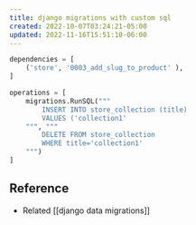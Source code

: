 ```yaml
---
title: django migrations with custom sql
created: 2022-10-07T03:24:21-05:00
updated: 2022-11-16T15:51:10-06:00
---
```


```python
dependencies = [
	('store', '0003_add_slug_to_product' ),
]

operations = [
	migrations.RunSQL("""
		INSERT INTO store_collection (title)
		VALUES ('collection1'
	""", """
		DELETE FROM store_collection
		WHERE title='collection1'
	""")
]
```


## Reference
- Related [[django data migrations]]
